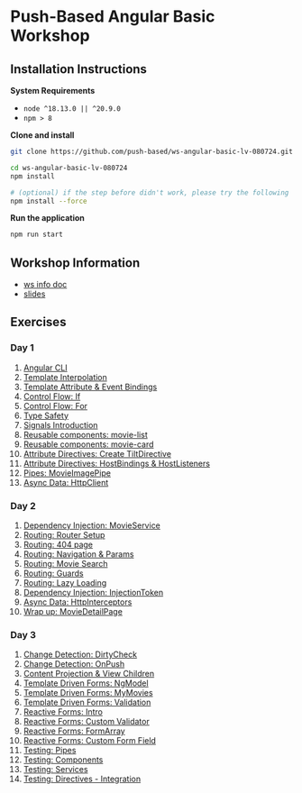 # Push-Based Angular Basic Workshop

## Installation Instructions

**System Requirements**

* `node ^18.13.0 || ^20.9.0`
* `npm > 8`

**Clone and install**

```bash
git clone https://github.com/push-based/ws-angular-basic-lv-080724.git

cd ws-angular-basic-lv-080724
npm install

# (optional) if the step before didn't work, please try the following
npm install --force
```

**Run the application**

```bash
npm run start
```

## Workshop Information

* [ws info doc](https://docs.google.com/document/d/1BZzSD3VUfe1JuOi8pLu_pI1XVO56KMK29TX5Lpks_Kk/edit?usp=drive_link)
* [slides](https://drive.google.com/drive/folders/1IpVqZmugIr37yYj0oWJSgYTqulUbDJpF?usp=drive_link)

## Exercises

### Day 1

1. [Angular CLI](./exercises/angular%20cli%20intro.md)
2. [Template Interpolation](./exercises/components%20&%20template/template-interpolation.md)
3. [Template Attribute & Event Bindings](./exercises/components%20&%20template/attribute-and-event-bindings.md)
4. [Control Flow: If](./exercises/components%20&%20template/control-flow-if.md)
5. [Control Flow: For](./exercises/components%20&%20template/control-flow-for.md)
6. [Type Safety](./exercises/components%20&%20template/type-safety.md)
7. [Signals Introduction](./exercises/signals/signals-introduction.md)
8. [Reusable components: movie-list](./exercises/components%20&%20template/movie-list-component.md)
9. [Reusable components: movie-card](./exercises/components%20&%20template/movie-card-component.md)
10. [Attribute Directives: Create TiltDirective](exercises/components%20&%20template/attribute_directives.md)
11. [Attribute Directives: HostBindings & HostListeners](exercises/components%20&%20template/attribute_directive_hostbinding_hostlistener.md)
12. [Pipes: MovieImagePipe](exercises/components%20&%20template/pipes.md)
13. [Async Data: HttpClient](exercises/async%20data%20-%20http/http-client.md)


### Day 2

1. [Dependency Injection: MovieService](exercises/dependency%20injection/services.md)
2. [Routing: Router Setup](exercises/routing/routing_setup.md)
3. [Routing: 404 page](./exercises/routing/routing_404.md)
4. [Routing: Navigation & Params](exercises/routing/routing_navigation_and_params.md)
5. [Routing: Movie Search](./exercises/routing/routing_manual-navigation.md)
6. [Routing: Guards](./exercises/routing/routing_guards.md)
7. [Routing: Lazy Loading](exercises/routing/routing_lazyloading.md)
8. [Dependency Injection: InjectionToken](./exercises/dependency%20injection/injection-tokens.md)
9. [Async Data: HttpInterceptors](exercises/async%20data%20-%20http/http-interceptors.md)
10. [Wrap up: MovieDetailPage](./exercises/wrap-up_detail-page.md)


### Day 3

1. [Change Detection: DirtyCheck](./exercises/change%20detection/change-detection%20-%20Dirty%20Check.md)
2. [Change Detection: OnPush](./exercises/change%20detection/change-detection%20-%20OnPush.md)
3. [Content Projection & View Children](./exercises/components%20&%20template/content-projection.md)
4. [Template Driven Forms: NgModel](./exercises/forms%20-%20template-driven-forms_movie-search.md)
5. [Template Driven Forms: MyMovies](./exercises/forms%20-%20template-driven-forms_my-movies.md)
6. [Template Driven Forms: Validation](./exercises/forms%20-%20template-driven-forms_simple-validation.md)
7. [Reactive Forms: Intro](./exercises/forms%20-%20reactive-forms_my-movie-list.md)
8. [Reactive Forms: Custom Validator](./exercises/forms%20-%20reactive-forms_custom-validation.md)
9. [Reactive Forms: FormArray](./exercises/forms%20-%20reactive-forms_dynamic-forms.md)
10. [Reactive Forms: Custom Form Field](./exercises/forms%20-%20reactive-forms_custom-form-field.md)
11. [Testing: Pipes](./exercises/testing%20-%20unit_pipes.md)
12. [Testing: Components](./exercises/testing%20-%20components_unit.md)
13. [Testing: Services](./exercises/testing%20-%20service_unit.md)
14. [Testing: Directives - Integration](./exercises/testing%20-%20directive_integration.md)
